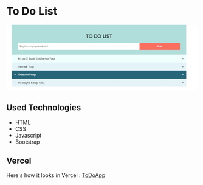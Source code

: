# To Do List

![](./img.jpg)

## Used Technologies
- HTML
- CSS
- Javascript
- Bootstrap

## Vercel
Here's how it looks in Vercel : [ToDoApp](https://github.com/pandao/editor.md "Heading link")